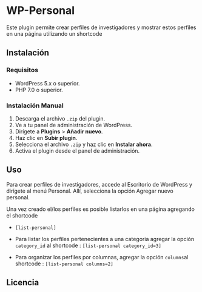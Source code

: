 # WP-Personal

Este plugin permite crear perfiles de investigadores y mostrar estos perfiles en una página utilizando un shortcode

## Instalación

### Requisitos

- WordPress 5.x o superior.
- PHP 7.0 o superior.

### Instalación Manual

1. Descarga el archivo `.zip` del plugin.
2. Ve a tu panel de administración de WordPress.
3. Dirígete a **Plugins** > **Añadir nuevo**.
4. Haz clic en **Subir plugin**.
5. Selecciona el archivo `.zip` y haz clic en **Instalar ahora**.
6. Activa el plugin desde el panel de administración.

## Uso

Para crear perfiles de investigadores, accede al Escritorio de WordPress y dirígete al menú Personal. Allí, selecciona la opción Agregar nuevo personal.

Una vez creado el/los perfiles es posible listarlos en una página agregando el shortcode 

- `[list-personal]`

- Para listar los perfiles pertenecientes a una categoria agregar la opción `category_id` al shortcode : `[list-personal category_id=3]`
- Para organizar los perfiles por columnas, agregar la opción `columns`al shortcode : `[list-personal columns=2]`

## Licencia
